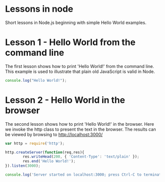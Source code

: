 # Lessons in node
Short lessons in Node.js beginning with simple Hello World examples.

# Lesson 1 - Hello World from the command line
The first lesson shows how to print 'Hello World!' from the command line. 
This example is used to illustrate that plain old JavaScript is valid in Node.

```javascript
console.log("Hello World!");
```

# Lesson 2 - Hello World in the browser
The second lesson shows how to print 'Hello World!' in the browser. 
Here we invoke the http class to present the text in the browser.
The results can be viewed by browsing to [http://localhost:3000/](http://localhost:3000/)

```javascript
var http = require('http');

http.createServer(function(req,res){
        res.writeHead(200, { 'Content-Type': 'text/plain' });
        res.end('Hello World!');
}).listen(3000);

console.log('Server started on localhost:3000; press Ctrl-C to terminate....');
```
